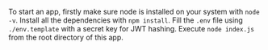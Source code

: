 To start an app, firstly make sure node is installed on your system with ```node -v```.
Install all the dependencies with ```npm install```.
Fill the ```.env``` file using ```./env.template``` with a secret key for JWT hashing.
Execute ```node index.js``` from the root directory of this app.
